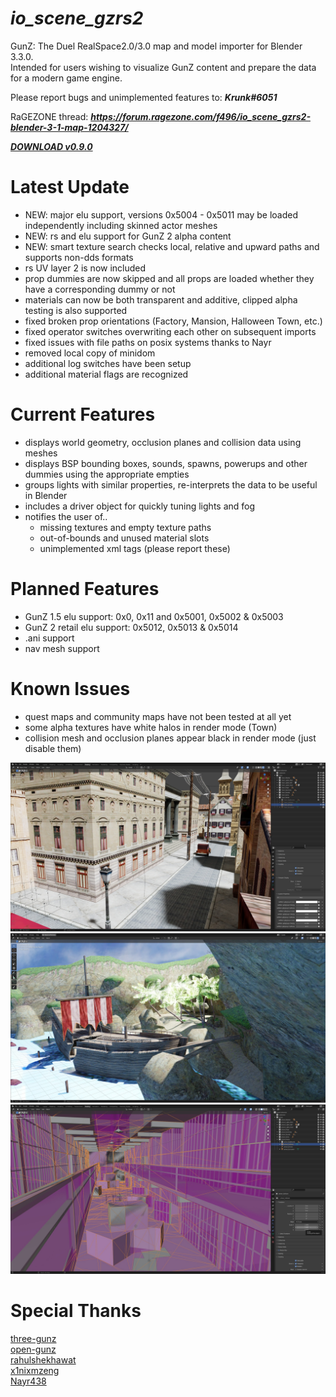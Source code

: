 # ***io_scene_gzrs2***

GunZ: The Duel RealSpace2.0/3.0 map and model importer for Blender 3.3.0.  
Intended for users wishing to visualize GunZ content and prepare the data for a modern game engine.

Please report bugs and unimplemented features to: ***Krunk#6051***

RaGEZONE thread: ***https://forum.ragezone.com/f496/io_scene_gzrs2-blender-3-1-map-1204327/***

[***DOWNLOAD v0.9.0***](https://github.com/Krunklehorn/io-scene-gzrs2/releases/download/v0.9.0/io_scene_gzrs2_v0.9.0.zip)


# Latest Update

* NEW: major elu support, versions 0x5004 - 0x5011 may be loaded independently including skinned actor meshes
* NEW: rs and elu support for GunZ 2 alpha content
* NEW: smart texture search checks local, relative and upward paths and supports non-dds formats
* rs UV layer 2 is now included
* prop dummies are now skipped and all props are loaded whether they have a corresponding dummy or not
* materials can now be both transparent and additive, clipped alpha testing is also supported
* fixed broken prop orientations (Factory, Mansion, Halloween Town, etc.)
* fixed operator switches overwriting each other on subsequent imports
* fixed issues with file paths on posix systems thanks to Nayr
* removed local copy of minidom
* additional log switches have been setup
* additional material flags are recognized


# Current Features

* displays world geometry, occlusion planes and collision data using meshes
* displays BSP bounding boxes, sounds, spawns, powerups and other dummies using the appropriate empties
* groups lights with similar properties, re-interprets the data to be useful in Blender
* includes a driver object for quickly tuning lights and fog
* notifies the user of..
  * missing textures and empty texture paths
  * out-of-bounds and unused material slots
  * unimplemented xml tags (please report these)


# Planned Features

* GunZ 1.5 elu support: 0x0, 0x11 and 0x5001, 0x5002 & 0x5003
* GunZ 2 retail elu support: 0x5012, 0x5013 & 0x5014
* .ani support
* nav mesh support


# Known Issues

* quest maps and community maps have not been tested at all yet
* some alpha textures have white halos in render mode (Town)
* collision mesh and occlusion planes appear black in render mode (just disable them)


![Preview](meta/preview_220327_1.jpg)
![Preview](meta/preview_220420.jpg)
![Preview](meta/preview_220327_3.jpg)


# Special Thanks

[three-gunz](https://github.com/LostMyCode/three-gunz)  
[open-gunz](https://github.com/open-gunz/ogz-source)  
[rahulshekhawat](https://github.com/rahulshekhawat/blender-elu-ani-importer)  
[x1nixmzeng](https://github.com/x1nixmzeng/z3ResEx)  
[Nayr438](https://github.com/Nayr438)  
